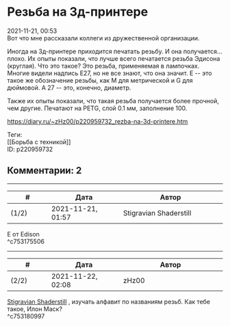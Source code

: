 Резьба на 3д-принтере
=====================

  
2021-11-21, 00:53  
 Вот что мне рассказали коллеги из дружественной организации.   
   
 Иногда на 3д-принтере приходится печатать резьбу. И она получается... плохо. Их опыты показали, что лучше всего печатается резьба Эдисона (круглая). Что это такое? Это резьба, применяемая в лампочках. Многие видели надпись E27, но не все знают, что она значит. E -- это такое же обозначение резьбы, как M для метрической и G для дюймовой. А 27 -- это, конечно, диаметр.   
   
 Также их опыты показали, что такая резьба получается более прочной, чем другие. Печатают на PETG, слой 0.1 мм, заполнение 100.   
  
<https://diary.ru/~zHz00/p220959732_rezba-na-3d-printere.htm>  
  
Теги:  
[[Борьба с техникой]]  
ID: p220959732  


Комментарии: 2
--------------

  


---



|         #         |              Дата              |                     Автор                     |           ID           |
| --- | --- | --- | --- |
| (1/2) | 2021-11-21, 01:57 | Stigravian Shaderstill | c753175506 |

  
 Е от Edison   
 ^c753175506

---



|         #         |              Дата              |                     Автор                     |           ID           |
| --- | --- | --- | --- |
| (2/2) | 2021-11-22, 02:08 | zHz00 | c753180997 |

  
  [Stigravian Shaderstill](https://stigravian.diary.ru "Science, Death, Rock-n-Roll")  , изучать алфавит по названиям резьб. Как тебе такое, Илон Маск?   
 ^c753180997
